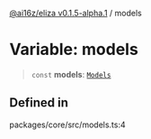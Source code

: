 [@ai16z/eliza v0.1.5-alpha.1](../index.md) / models

# Variable: models

> `const` **models**: [`Models`](../type-aliases/Models.md)

## Defined in

packages/core/src/models.ts:4
